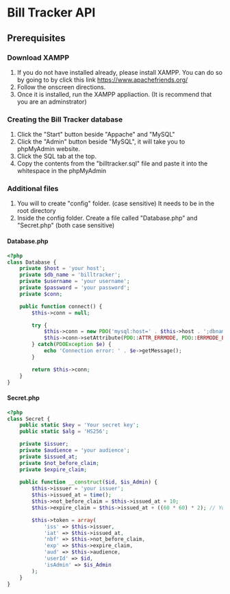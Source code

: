 # Bill Tracker API

## Prerequisites
### Download XAMPP
1. If you do not have installed already, please install XAMPP. You can do so by going to by click this link https://www.apachefriends.org/
2. Follow the onscreen directions.
3. Once it is installed, run the XAMPP appliaction. (It is recommend that you are an adminstrator)

### Creating the Bill Tracker database
1. Click the "Start" button beside "Appache" and "MySQL"
2. Click the "Admin" button beside "MySQL", it will take you to phpMyAdmin website.
3. Click the SQL tab at the top.
4. Copy the contents from the "billtracker.sql" file and paste it into the whitespace in the phpMyAdmin

### Additional files
1. You will to create "config" folder. (case sensitive) It needs to be in the root directory
2. Inside the config folder. Create a file called "Database.php" and "Secret.php" (both case sensitive)
#### Database.php
```php
<?php
class Database {
    private $host = 'your host';
    private $db_name = 'billtracker';
    private $username = 'your username';
    private $password = 'your password';
    private $conn;

    public function connect() {
        $this->conn = null;

        try {
            $this->conn = new PDO('mysql:host=' . $this->host . ';dbname=' . $this->db_name, $this->username, $this->password);
            $this->conn->setAttribute(PDO::ATTR_ERRMODE, PDO::ERRMODE_EXCEPTION);
        } catch(PDOException $e) {
            echo 'Connection error: ' . $e->getMessage();
        }

        return $this->conn;
    }
}
```

#### Secret.php
```php
<?php
class Secret {
    public static $key = 'Your secret key';
    public static $alg = 'HS256';

    private $issuer;
    private $audience = 'your audience';
    private $issued_at;
    private $not_before_claim;
    private $expire_claim;
    
    public function __construct($id, $is_Admin) {
        $this->issuer = 'your issuer';
        $this->issued_at = time();
        $this->not_before_claim = $this->issued_at + 10;
        $this->expire_claim = $this->issued_at + ((60 * 60) * 2); // You can set the time to however long you want

        $this->token = array(
            'iss' => $this->issuer,
            'iat' => $this->issued_at,
            'nbf' => $this->not_before_claim,
            'exp' => $this->expire_claim,
            'aud' => $this->audience,
            'userId' => $id,
            'isAdmin' => $is_Admin
        );
    }
}

```